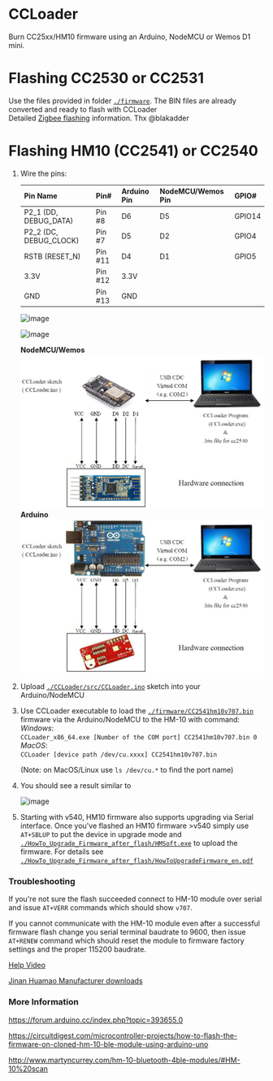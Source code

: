 CCLoader
========

Burn CC25xx/HM10 firmware using an Arduino, NodeMCU or Wemos D1 mini.

Flashing CC2530 or CC2531
==========================
Use the files provided in folder [`./firmware`](./firmware). The BIN files are already converted and ready to flash with CCLoader<br>
Detailed [Zigbee flashing](https://zigbee.blakadder.com/flashing_ccloader.html) information. Thx @blakadder

Flashing HM10 (CC2541) or CC2540
==========================

1. Wire the pins:

    | Pin Name | Pin# | Arduino Pin | NodeMCU/Wemos Pin | GPIO# |
    | --- | --- | --- | --- | --- |  
    | P2_1 (DD, DEBUG_DATA) | Pin #8 | D6  | D5 | GPIO14 |
    | P2_2 (DC, DEBUG_CLOCK) | Pin #7 | D5 | D2 | GPIO4 |
    | RSTB (RESET_N)| Pin #11 | D4 | D1 | GPIO5 |
    | 3.3V | Pin #12 | 3.3V | |  
    | GND | Pin #13 | GND | |

    ![image](hm-10-pinout.png)

    ![image](wiring-HM-10.jpg)

    **NodeMCU/Wemos**<br>
    ![image](CCLoader-wemos.jpg)
    **Arduino**<br>
    ![image](CCLoader-arduino.jpg)

2. Upload [`./CCLoader/src/CCLoader.ino`](CCLoader/src/CCLoader.ino) sketch into your Arduino/NodeMCU

3. Use CCLoader executable to load the [`./firmware/CC2541hm10v707.bin`](./firmware/CC2541hm10v707.bin) firmware via the Arduino/NodeMCU to the HM-10 with command:<br>
    _Windows_:<br>
    `CCLoader_x86_64.exe [Number of the COM port] CC2541hm10v707.bin 0` <br>
    _MacOS_:<br>
    `CCLoader [device path /dev/cu.xxxx] CC2541hm10v707.bin` <br>

    (Note: on MacOS/Linux use `ls /dev/cu.*` to find the port name)

4. You should see a result similar to

    ![image](flash-success.jpg)

5. Starting with v540, HM10 firmware also supports upgrading via Serial interface. Once you've flashed an HM10 firmware >v540 simply use `AT+SBLUP` to put the device in upgrade mode and  [`./HowTo_Upgrade_Firmware_after_flash/HMSoft.exe`](HowTo_Upgrade_Firmware_after_flash/HMSoft.exe) to upload the firmware. For details see [`./HowTo_Upgrade_Firmware_after_flash/HowToUpgradeFirmware_en.pdf`](./HowTo_Upgrade_Firmware_after_flash/HowToUpgradeFirmware_en.pdf)

### Troubleshooting
If you're not sure the flash succeeded connect to HM-10 module over serial and issue `AT+VERR` commands which should show `v707`.

If you cannot communicate with the HM-10 module even after a successful firmware flash change you serial terminal baudrate to 9600, then issue `AT+RENEW` command which should reset the module to firmware factory settings and the proper 115200 baudrate.

[Help Video](https://www.youtube.com/watch?v=ez3491-v8Og&lc=z23dzv5wvxrkghouvacdp43beqjns0ivud2tbkcab1xw03c010c.1542030938199060) <br>

[Jinan Huamao Manufacturer downloads](http://www.jnhuamao.cn/download_rom_en.asp?id=)

### More Information

https://forum.arduino.cc/index.php?topic=393655.0<br>  

https://circuitdigest.com/microcontroller-projects/how-to-flash-the-firmware-on-cloned-hm-10-ble-module-using-arduino-uno<br>

http://www.martyncurrey.com/hm-10-bluetooth-4ble-modules/#HM-10%20scan
